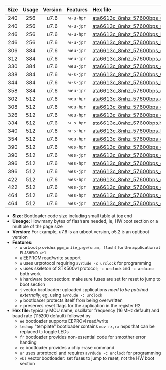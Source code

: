 |Size|Usage|Version|Features|Hex file|
|:-:|:-:|:-:|:-:|:--|
|240|256|u7.6|`w-u-hpr`|[ata6613c_8mhz_57600bps_ur.hex](https://raw.githubusercontent.com/stefanrueger/urboot/main/ata6613c_8mhz_57600bps_ur.hex)|
|240|256|u7.6|`w-u-jpr`|[ata6613c_8mhz_57600bps_ur_vbl.hex](https://raw.githubusercontent.com/stefanrueger/urboot/main/ata6613c_8mhz_57600bps_ur_vbl.hex)|
|246|256|u7.6|`w-u-hpr`|[ata6613c_8mhz_57600bps_lednop_ur.hex](https://raw.githubusercontent.com/stefanrueger/urboot/main/ata6613c_8mhz_57600bps_lednop_ur.hex)|
|246|256|u7.6|`w-u-jpr`|[ata6613c_8mhz_57600bps_lednop_ur_vbl.hex](https://raw.githubusercontent.com/stefanrueger/urboot/main/ata6613c_8mhz_57600bps_lednop_ur_vbl.hex)|
|306|384|u7.6|`weu-jpr`|[ata6613c_8mhz_57600bps_ee_ur_vbl.hex](https://raw.githubusercontent.com/stefanrueger/urboot/main/ata6613c_8mhz_57600bps_ee_ur_vbl.hex)|
|312|384|u7.6|`weu-jpr`|[ata6613c_8mhz_57600bps_ee_lednop_ur_vbl.hex](https://raw.githubusercontent.com/stefanrueger/urboot/main/ata6613c_8mhz_57600bps_ee_lednop_ur_vbl.hex)|
|330|384|u7.6|`weu-jpr`|[ata6613c_8mhz_57600bps_ee_lednop_fr_ur_vbl.hex](https://raw.githubusercontent.com/stefanrueger/urboot/main/ata6613c_8mhz_57600bps_ee_lednop_fr_ur_vbl.hex)|
|338|384|u7.6|`w-s-jpr`|[ata6613c_8mhz_57600bps_vbl.hex](https://raw.githubusercontent.com/stefanrueger/urboot/main/ata6613c_8mhz_57600bps_vbl.hex)|
|344|384|u7.6|`w-s-jpr`|[ata6613c_8mhz_57600bps_lednop_vbl.hex](https://raw.githubusercontent.com/stefanrueger/urboot/main/ata6613c_8mhz_57600bps_lednop_vbl.hex)|
|358|384|u7.6|`weu-jpr`|[ata6613c_8mhz_57600bps_ee_lednop_fr_ce_ur_vbl.hex](https://raw.githubusercontent.com/stefanrueger/urboot/main/ata6613c_8mhz_57600bps_ee_lednop_fr_ce_ur_vbl.hex)|
|302|512|u7.6|`weu-hpr`|[ata6613c_8mhz_57600bps_ee_ur.hex](https://raw.githubusercontent.com/stefanrueger/urboot/main/ata6613c_8mhz_57600bps_ee_ur.hex)|
|308|512|u7.6|`weu-hpr`|[ata6613c_8mhz_57600bps_ee_lednop_ur.hex](https://raw.githubusercontent.com/stefanrueger/urboot/main/ata6613c_8mhz_57600bps_ee_lednop_ur.hex)|
|326|512|u7.6|`weu-hpr`|[ata6613c_8mhz_57600bps_ee_lednop_fr_ur.hex](https://raw.githubusercontent.com/stefanrueger/urboot/main/ata6613c_8mhz_57600bps_ee_lednop_fr_ur.hex)|
|334|512|u7.6|`w-s-hpr`|[ata6613c_8mhz_57600bps.hex](https://raw.githubusercontent.com/stefanrueger/urboot/main/ata6613c_8mhz_57600bps.hex)|
|340|512|u7.6|`w-s-hpr`|[ata6613c_8mhz_57600bps_lednop.hex](https://raw.githubusercontent.com/stefanrueger/urboot/main/ata6613c_8mhz_57600bps_lednop.hex)|
|354|512|u7.6|`weu-hpr`|[ata6613c_8mhz_57600bps_ee_lednop_fr_ce_ur.hex](https://raw.githubusercontent.com/stefanrueger/urboot/main/ata6613c_8mhz_57600bps_ee_lednop_fr_ce_ur.hex)|
|390|512|u7.6|`wes-hpr`|[ata6613c_8mhz_57600bps_ee.hex](https://raw.githubusercontent.com/stefanrueger/urboot/main/ata6613c_8mhz_57600bps_ee.hex)|
|390|512|u7.6|`wes-jpr`|[ata6613c_8mhz_57600bps_ee_vbl.hex](https://raw.githubusercontent.com/stefanrueger/urboot/main/ata6613c_8mhz_57600bps_ee_vbl.hex)|
|396|512|u7.6|`wes-hpr`|[ata6613c_8mhz_57600bps_ee_lednop.hex](https://raw.githubusercontent.com/stefanrueger/urboot/main/ata6613c_8mhz_57600bps_ee_lednop.hex)|
|396|512|u7.6|`wes-jpr`|[ata6613c_8mhz_57600bps_ee_lednop_vbl.hex](https://raw.githubusercontent.com/stefanrueger/urboot/main/ata6613c_8mhz_57600bps_ee_lednop_vbl.hex)|
|422|512|u7.6|`wes-hpr`|[ata6613c_8mhz_57600bps_ee_lednop_fr.hex](https://raw.githubusercontent.com/stefanrueger/urboot/main/ata6613c_8mhz_57600bps_ee_lednop_fr.hex)|
|422|512|u7.6|`wes-jpr`|[ata6613c_8mhz_57600bps_ee_lednop_fr_vbl.hex](https://raw.githubusercontent.com/stefanrueger/urboot/main/ata6613c_8mhz_57600bps_ee_lednop_fr_vbl.hex)|
|464|512|u7.6|`wes-hpr`|[ata6613c_8mhz_57600bps_ee_lednop_fr_ce.hex](https://raw.githubusercontent.com/stefanrueger/urboot/main/ata6613c_8mhz_57600bps_ee_lednop_fr_ce.hex)|
|464|512|u7.6|`wes-jpr`|[ata6613c_8mhz_57600bps_ee_lednop_fr_ce_vbl.hex](https://raw.githubusercontent.com/stefanrueger/urboot/main/ata6613c_8mhz_57600bps_ee_lednop_fr_ce_vbl.hex)|

- **Size:** Bootloader code size including small table at top end
- **Useage:** How many bytes of flash are needed, ie, HW boot section or a multiple of the page size
- **Version:** For example, u7.6 is an urboot version, o5.2 is an optiboot version
- **Features:**
  + `w` urboot provides `pgm_write_page(sram, flash)` for the application at `FLASHEND-4+1`
  + `e` EEPROM read/write support
  + `u` uses urprotocol requiring `avrdude -c urclock` for programming
  + `s` uses skeleton of STK500v1 protocol; `-c urclock` and `-c arduino` both work
  + `h` hardware boot section: make sure fuses are set for reset to jump to boot section
  + `j` vector bootloader: uploaded applications *need to be patched externally*, eg, using `avrdude -c urclock`
  + `p` bootloader protects itself from being overwritten
  + `r` preserves reset flags for the application in the register R2
- **Hex file:** typically MCU name, oscillator frequency (16 MHz default) and baud rate (115200 default) followed by
  + `ee` bootloader supports EEPROM read/write
  + `lednop` "template" bootloader contains `mov rx,rx` nops that can be replaced to toggle LEDs
  + `fr` bootloader provides non-essential code for smoother error handing
  + `ce` bootloader provides a chip erase command
  + `ur` uses urprotocol and requires `avrdude -c urclock` for programming
  + `vbl` vector bootloader: set fuses to jump to reset, not the HW boot section
